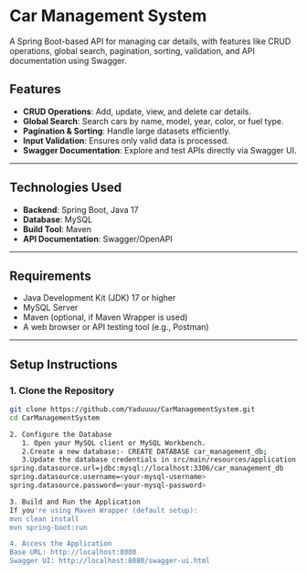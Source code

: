# Car Management System

A Spring Boot-based API for managing car details, with features like CRUD operations, global search, pagination, sorting, validation, and API documentation using Swagger.

## Features
- **CRUD Operations**: Add, update, view, and delete car details.
- **Global Search**: Search cars by name, model, year, color, or fuel type.
- **Pagination & Sorting**: Handle large datasets efficiently.
- **Input Validation**: Ensures only valid data is processed.
- **Swagger Documentation**: Explore and test APIs directly via Swagger UI.

---

## Technologies Used
- **Backend**: Spring Boot, Java 17
- **Database**: MySQL
- **Build Tool**: Maven
- **API Documentation**: Swagger/OpenAPI

---

## Requirements
- Java Development Kit (JDK) 17 or higher
- MySQL Server
- Maven (optional, if Maven Wrapper is used)
- A web browser or API testing tool (e.g., Postman)

---

## Setup Instructions

### 1. Clone the Repository
```bash
git clone https://github.com/Yaduuuu/CarManagementSystem.git
cd CarManagementSystem

2. Configure the Database
   1. Open your MySQL client or MySQL Workbench.
   2.Create a new database:- CREATE DATABASE car_management_db;
   3.Update the database credentials in src/main/resources/application.properties:-
spring.datasource.url=jdbc:mysql://localhost:3306/car_management_db
spring.datasource.username=<your-mysql-username>
spring.datasource.password=<your-mysql-password>

3. Build and Run the Application
If you're using Maven Wrapper (default setup):
mvn clean install
mvn spring-boot:run

4. Access the Application
Base URL: http://localhost:8080
Swagger UI: http://localhost:8080/swagger-ui.html



